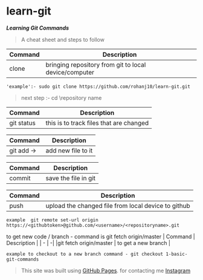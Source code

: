 # learn-git

***Learning Git Commands***

>A cheat sheet and steps to follow 


| Command | Description |
| - | - |
| clone | bringing repository from git to local device/computer |

`'example':-
sudo git clone https://github.com/rohanj10/learn-git.git `

>next step :- cd \\repository name

| Command | Description |
| - | - |
| git status | this is to track files that are changed |

|Command | Description |
| - | - |
|git add -> | add new file to it  |

|Command | Description |
| - | - |
|commit | save  the file in git |

|Command | Description |
| - | - |
|push | upload the changed file from local device to github |

`example 
git remote set-url origin https://<githubtoken>@github.com/<username>/<repositoryname>.git`




to get new code / branch  - command is git fetch origin/master
| Command | Description |
| - | -|
|git fetch origin/master | to get a new branch |

`example
to checkout to a new branch command - git checkout 1-basic-git-commands`
  
  
 >This site was built using [GitHub Pages](https://pages.github.com/).
  > for contacting me [Instagram](https://www.instagram.com/rohanjaiswal100/)
